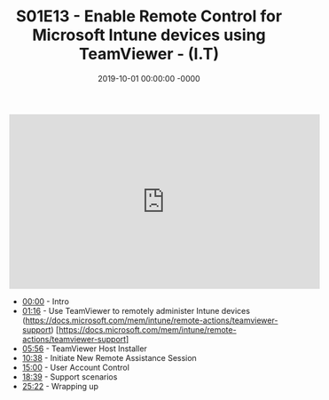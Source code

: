 ﻿---
layout: post
title: "S01E13 - Enable Remote Control for Microsoft Intune devices using TeamViewer - (I.T)"
date: 2019-10-01 00:00:00 -0000
categories:
---

<iframe loading="lazy" width="560" height="315" src="https://www.youtube.com/embed/u1vLxclnxsI" title="YouTube video player" frameborder="0" allow="accelerometer; autoplay; clipboard-write; encrypted-media; gyroscope; picture-in-picture" allowfullscreen></iframe>

* [00:00](https://www.youtube.com/watch?v=u1vLxclnxsI&t=0s) - Intro
* [01:16](https://www.youtube.com/watch?v=u1vLxclnxsI&t=76s) - Use TeamViewer to remotely administer Intune devices
(https://docs.microsoft.com/mem/intune/remote-actions/teamviewer-support) [https://docs.microsoft.com/mem/intune/remote-actions/teamviewer-support]
* [05:56](https://www.youtube.com/watch?v=u1vLxclnxsI&t=356s) - TeamViewer Host Installer
* [10:38](https://www.youtube.com/watch?v=u1vLxclnxsI&t=638s) - Initiate New Remote Assistance Session
* [15:00](https://www.youtube.com/watch?v=u1vLxclnxsI&t=900s) - User Account Control
* [18:39](https://www.youtube.com/watch?v=u1vLxclnxsI&t=1119s) - Support scenarios
* [25:22](https://www.youtube.com/watch?v=u1vLxclnxsI&t=1522s) - Wrapping up

